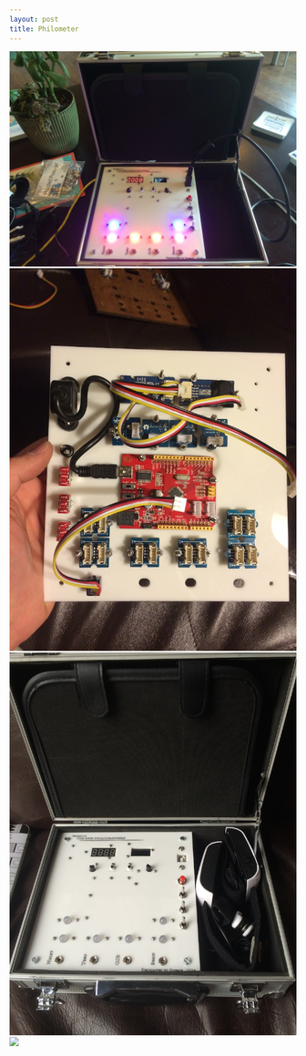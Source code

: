 ```yaml
---
layout: post
title: Philometer
---
```


<img class="gallery" src="/public/2014-05-30-philometer1.jpg"/>
<img class="gallery" src="/public/2014-05-30-philometer2.jpg"/>
<img class="gallery" src="/public/2014-05-30-philometer3.jpg"/>
<img class="gallery" src="/public/2014-05-30-philometer4.jpg"/>
